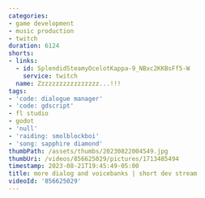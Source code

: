 ```yaml
---
categories:
- game development
- music production
- twitch
duration: 6124
shorts:
- links:
  - id: SplendidSteamyOcelotKappa-9_NBxc2KKBsFf5-W
    service: twitch
  name: Zzzzzzzzzzzzzzzzz...!!!
tags:
- 'code: dialogue manager'
- 'code: gdscript'
- fl studio
- godot
- 'null'
- 'raiding: smolblockboi'
- 'song: sapphire diamond'
thumbPath: /assets/thumbs/20230822004549.jpg
thumbUri: /videos/856625029/pictures/1713485494
timestamp: 2023-08-21T19:45:49-05:00
title: more dialog and voicebanks | short dev stream
videoId: '856625029'
---
```


